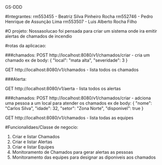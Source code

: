 GS-DDD

#Integrantes:
rm553455 - Beatriz Silva Pinheiro Rocha
rm552746 - Pedro Henrique de Assunção Lima
rm553507  - Luis Alberto Rocha Filho

#O projeto:
Nossasolucao foi pensada para criar um sistema onde ira emitir alertas de chamados de incendio

#rotas da aplicacao:

###chamados:
POST http://localhost:8080/v1/chamados/criar - cria um chamado
ex de body:
{
  "local": "mata alta",
  "severidade": 3
}

GET http://localhost:8080/v1/chamados - lista todos os chamados

###Alerta:

GET http://localhost:8080/v1/aerta - lista todos os alertas

###chamados:
POST http://localhost:8080/v1/chamados/criar - adciona uma pessoa a um local para atender os chamados
ex de body:
{
  "nome": "Carlos Silva",
  "idade": 32,
  "setor": "Zona Norte",
  "disponivel": true
}

GET http://localhost:8080/v1/chamados - lista todas as equipes


#Funcionalidaes/Classe de negocio:

1. Criar e listar Chamados
2. Criar e listar Alertas
3. Criar e listar Equipes
4. Monitoramento de Chamados para gerar alertas as pessoas
5. Monitoramento das equipes para designar as diponiveis aos chamados
